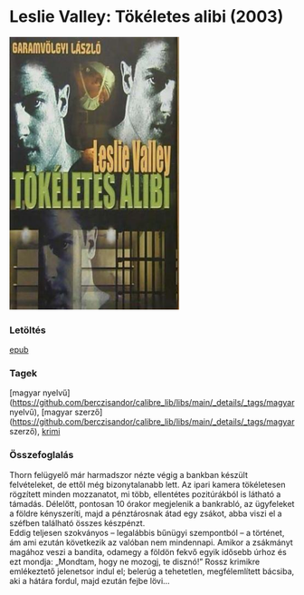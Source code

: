 # <a name="id_628">Leslie Valley: Tökéletes alibi (2003)</a>
<img src="https://github.com/BercziSandor/calibre_lib/raw/main/libs/main/Leslie%20Valley/Tokeletes%20alibi%20%28628%29/cover.jpg" alt="cover" width="300"/>

### Letöltés
[epub](https://github.com/BercziSandor/calibre_lib/raw/main/libs/main/Leslie%20Valley/Tokeletes%20alibi%20%28628%29/Tokeletes%20alibi%20-%20Leslie%20Valley.epub)

### Tagek
[magyar nyelvű](https://github.com/berczisandor/calibre_lib/libs/main/_details/_tags/magyar nyelvű), [magyar szerző](https://github.com/berczisandor/calibre_lib/libs/main/_details/_tags/magyar szerző), [krimi](https://github.com/berczisandor/calibre_lib/libs/main/_details/_tags/krimi)

### Összefoglalás
<div>
<p>Thorn felügyelő már harmadszor nézte végig a bankban készült felvételeket, de ettől még bizonytalanabb lett. Az ipari kamera tökéletesen rögzített minden mozzanatot, mi több, ellentétes pozitúrákból is látható a támadás. Délelőtt, pontosan 10 órakor megjelenik a bankrabló, az ügyfeleket a földre kényszeríti, majd a pénztárosnak átad egy zsákot, abba viszi el a széfben található összes készpénzt.<br>Eddig teljesen szokványos – legalábbis bűnügyi szempontból – a történet, ám ami ezután következik az valóban nem mindennapi. Amikor a zsákmányt magához veszi a bandita, odamegy a földön fekvő egyik idősebb úrhoz és ezt mondja: „Mondtam, hogy ne mozogj, te disznó!” Rossz krimikre emlékeztető jelenetsor indul el; belerúg a tehetetlen, megfélemlített bácsiba, aki a hátára fordul, majd ezután fejbe lövi…</p></div>


